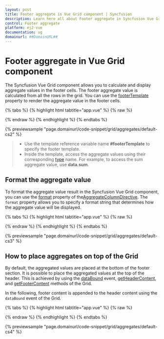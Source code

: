 ```yaml
---
layout: post
title: Footer aggregate in Vue Grid component | Syncfusion
description: Learn here all about Footer aggregate in Syncfusion Vue Grid component of Syncfusion Essential JS 2 and more.
control: Footer aggregate 
platform: ej2-vue
documentation: ug
domainurl: ##DomainURL##
---
```


# Footer aggregate in Vue Grid component

The Syncfusion Vue Grid component allows you to calculate and display aggregate values in the footer cells. The footer aggregate value is calculated from all the rows in the grid. You can use the [footerTemplate](https://ej2.syncfusion.com/vue/documentation/api/grid/aggregateColumnDirective/#footertemplate) property to render the aggregate value in the footer cells.

{% tabs %}
{% highlight html tabtitle="app.vue" %}
{% raw %}
<template>
    <div id="app">
        <ejs-grid :dataSource='data' height='210px'>
            <e-columns>
                <e-column field='OrderID' headerText='Order ID' textAlign='right' width=120></e-column>
                <e-column field='CustomerID' headerText='Customer ID' width=150></e-column>
                <e-column field='Freight' width=150></e-column>
                <e-column field='ShipName' headerText='Ship Name' width=150></e-column>
            </e-columns>
            <e-aggregates>
                <e-aggregate>
                    <e-columns>
                        <e-column type="Sum" field="Freight" :footerTemplate='footerSum'></e-column>
                    </e-columns>
                </e-aggregate>
                <e-aggregate>
                    <e-columns>
                        <e-column type="Max" field="Freight" :footerTemplate='footerMax'></e-column>
                    </e-columns>
                </e-aggregate>
          </e-aggregates>
        </ejs-grid>
    </div>
</template>
<script>
import Vue from "vue";
import { GridPlugin, Aggregate } from "@syncfusion/ej2-vue-grids";
import { data } from './datasource.js';

Vue.use(GridPlugin);

export default {
  data() {
    return {
      data: data,
      footerSum: function () {
        return  { template : Vue.component('sumTemplate', {
            template: `<span>Sum: {{data.Sum}}</span>`,
            data () {return { data: {}};}
            })
          }
      },
      footerMax: function () {
        return  { template : Vue.component('maxTemplate', {
            template: `<span>Max: {{data.Max}}</span>`,
            data () {return { data: {}};}
            })
          }
      }
    };
  },
  provide: {
      grid: [Aggregate]
  }
}
</script>
<style>
  @import "../node_modules/@syncfusion/ej2-base/styles/tailwind.css";
  @import "../node_modules/@syncfusion/ej2-buttons/styles/tailwind.css";
  @import "../node_modules/@syncfusion/ej2-calendars/styles/tailwind.css";
  @import "../node_modules/@syncfusion/ej2-dropdowns/styles/tailwind.css";
  @import "../node_modules/@syncfusion/ej2-inputs/styles/tailwind.css";
  @import "../node_modules/@syncfusion/ej2-navigations/styles/tailwind.css";
  @import "../node_modules/@syncfusion/ej2-popups/styles/tailwind.css";
  @import "../node_modules/@syncfusion/ej2-splitbuttons/styles/tailwind.css";
  @import "../node_modules/@syncfusion/ej2-vue-grids/styles/tailwind.css";
  @import "../node_modules/@syncfusion/ej2-vue-buttons/styles/tailwind.css";
</style>
{% endraw %}
{% endhighlight %}
{% endtabs %}
        
{% previewsample "page.domainurl/code-snippet/grid/aggregates/default-cs2" %}

> * Use the template reference variable name **#footerTemplate** to specify the footer template.
> * Inside the template, access the aggregate values using their corresponding [type](https://ej2.syncfusion.com/vue/documentation/api/grid/aggregateColumnDirective/#type) name. For example, to access the sum aggregate value, use **data.sum**.

## Format the aggregate value

To format the aggregate value result in the Syncfusion Vue Grid component, you can use the [format](https://ej2.syncfusion.com/vue/documentation/api/grid/aggregateColumnDirective/#format) property of the[AggregateColumnDirective](https://ej2.syncfusion.com/vue/documentation/api/grid/aggregateColumnDirective/). The `format` property allows you to specify a format string that determines how the aggregate value will be displayed.

{% tabs %}
{% highlight html tabtitle="app.vue" %}
{% raw %}
<template>
    <div id="app">
        <ejs-grid :dataSource='data' height='210px'>
            <e-columns>
                <e-column field='OrderID' headerText='Order ID' textAlign='right' width=120></e-column>
                <e-column field='CustomerID' headerText='Customer ID' width=150></e-column>
                <e-column field='Freight' width=150></e-column>
                <e-column field='ShipName' headerText='Ship Name' width=150></e-column>
            </e-columns>
            <e-aggregates>
                <e-aggregate>
                    <e-columns>
                        <e-column type="Sum" field="Freight" format="N0" :footerTemplate='footerSum'></e-column>
                    </e-columns>
                </e-aggregate>
                <e-aggregate>
                    <e-columns>
                        <e-column type="Max" field="Freight" format="N0" :footerTemplate='footerMax'></e-column>
                    </e-columns>
                </e-aggregate>
          </e-aggregates>
        </ejs-grid>
    </div>
</template>
<script>
import Vue from "vue";
import { GridPlugin, Aggregate } from "@syncfusion/ej2-vue-grids";
import { data } from './datasource.js';

Vue.use(GridPlugin);

export default {
  data() {
    return {
      data: data,
      footerSum: function () {
        return  { template : Vue.component('sumTemplate', {
            template: `<span>Sum: {{data.Sum}}</span>`,
            data () {return { data: {}};}
            })
          }
      },
      footerMax: function () {
        return  { template : Vue.component('maxTemplate', {
            template: `<span>Max: {{data.Max}}</span>`,
            data () {return { data: {}};}
            })
          }
      }
    };
  },
  provide: {
      grid: [Aggregate]
  }
}
</script>
<style>
  @import "../node_modules/@syncfusion/ej2-base/styles/tailwind.css";
  @import "../node_modules/@syncfusion/ej2-buttons/styles/tailwind.css";
  @import "../node_modules/@syncfusion/ej2-calendars/styles/tailwind.css";
  @import "../node_modules/@syncfusion/ej2-dropdowns/styles/tailwind.css";
  @import "../node_modules/@syncfusion/ej2-inputs/styles/tailwind.css";
  @import "../node_modules/@syncfusion/ej2-navigations/styles/tailwind.css";
  @import "../node_modules/@syncfusion/ej2-popups/styles/tailwind.css";
  @import "../node_modules/@syncfusion/ej2-splitbuttons/styles/tailwind.css";
  @import "../node_modules/@syncfusion/ej2-vue-grids/styles/tailwind.css";
  @import "../node_modules/@syncfusion/ej2-vue-buttons/styles/tailwind.css";
</style>
{% endraw %}
{% endhighlight %}
{% endtabs %}
        
{% previewsample "page.domainurl/code-snippet/grid/aggregates/default-cs3" %}

## How to place aggregates on top of the Grid

By default, the aggregated values are placed at the bottom of the footer section. It is possible to place the aggregated values at the top of the header. This is achieved by using the [dataBound](https://ej2.syncfusion.com/vue/documentation/api/grid/#databound) event, [getHeaderContent](https://ej2.syncfusion.com/vue/documentation/api/grid/#getheadercontent), and [getFooterContent](https://ej2.syncfusion.com/vue/documentation/api/grid/#getfootercontent) methods of the Grid.

In the following, footer content is appended to the header content using the `dataBound` event of the Grid.

{% tabs %}
{% highlight html tabtitle="app.vue" %}
{% raw %}
<template>
    <div id="app">
        <ejs-grid ref='grid' :dataSource='data' height='210px' :dataBound='dataBound'>
            <e-columns>
                <e-column field='OrderID' headerText='Order ID' textAlign='right' width=120></e-column>
                <e-column field='CustomerID' headerText='Customer ID' width=150></e-column>
                <e-column field='Freight' headerText='Freight' format='C2' width=150></e-column>
                <e-column field='ShipName' headerText='Ship Name' width=150></e-column>
            </e-columns>
            <e-aggregates>
                <e-aggregate>
                    <e-columns>
                        <e-column type='Sum' field='Freight' format='C2' :footerTemplate='footerSum'></e-column>
                    </e-columns>
                </e-aggregate>
                <e-aggregate>
                    <e-columns>
                        <e-column type='Max' field='Freight' format='C2' :footerTemplate='footerMax'></e-column>
                    </e-columns>
                </e-aggregate>
          </e-aggregates>
        </ejs-grid>
    </div>
</template>
<script>
import Vue from "vue";
import { GridPlugin, Aggregate } from "@syncfusion/ej2-vue-grids";
import { data } from './datasource.js';

Vue.use(GridPlugin);

export default {
  data() {
    return {
      data: data,
      footerSum: function () {
        return  { template : Vue.component('sumTemplate', {
            template: `<span>Sum: {{data.Sum}}</span>`,
            data () {return { data: {}};}
            })
          }
      },
      footerMax: function () {
        return  { template : Vue.component('maxTemplate', {
            template: `<span>Max: {{data.Max}}</span>`,
            data () {return { data: {}};}
            })
          }
      }
    };
  },
  methods: {
      dataBound: function (args) {
          this.$refs.grid.ej2Instances.getHeaderContent().append(this.$refs.grid.ej2Instances.getFooterContent());
      }
  },
  provide: {
      grid: [Aggregate]
  }
}
</script>
<style>
  @import "../node_modules/@syncfusion/ej2-base/styles/tailwind.css";
  @import "../node_modules/@syncfusion/ej2-buttons/styles/tailwind.css";
  @import "../node_modules/@syncfusion/ej2-calendars/styles/tailwind.css";
  @import "../node_modules/@syncfusion/ej2-dropdowns/styles/tailwind.css";
  @import "../node_modules/@syncfusion/ej2-inputs/styles/tailwind.css";
  @import "../node_modules/@syncfusion/ej2-navigations/styles/tailwind.css";
  @import "../node_modules/@syncfusion/ej2-popups/styles/tailwind.css";
  @import "../node_modules/@syncfusion/ej2-splitbuttons/styles/tailwind.css";
  @import "../node_modules/@syncfusion/ej2-vue-grids/styles/tailwind.css";
  @import "../node_modules/@syncfusion/ej2-vue-buttons/styles/tailwind.css";
</style>
{% endraw %}
{% endhighlight %}
{% endtabs %}
        
{% previewsample "page.domainurl/code-snippet/grid/aggregates/default-cs4" %}